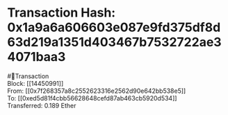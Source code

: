 
Transaction Hash: 0x1a9a6a606603e087e9fd375df8d63d219a1351d403467b7532722ae34071baa3
====================================================================================
  
#💸Transaction  
Block: [[14450991]]  
From: [[0x7f268357a8c2552623316e2562d90e642bb538e5]]  
To: [[0xed5d81f4cbb56628648cefd87ab463cb5920d534]]  
Transferred: 0.189 Ether